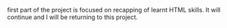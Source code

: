 first part of the project is focused on recapping of learnt HTML skills. It will continue and I will be returning to this project.
